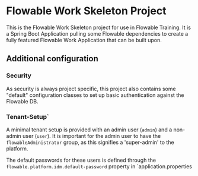 # Flowable Work Skeleton Project

This is the Flowable Work Skeleton project for use in Flowable Training.
It is a Spring Boot Application pulling some Flowable dependencies to create a fully featured
Flowable Work Application that can be built upon. 

## Additional configuration

### Security
As security is always project specific, this project also contains some "default"
configuration classes to set up basic authentication against the Flowable DB.

### Tenant-Setup`
A minimal tenant setup is provided with an admin user (`admin`) and a non-admin user (`user`). It is important
for the admin user to have the `flowableAdministrator` group, as this signifies a 'super-admin' to the platform.

The default passwords for these users is defined through the `flowable.platform.idm.default-password` property in `application.properties